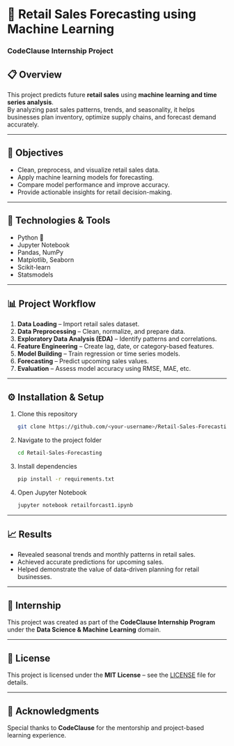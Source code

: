 # 🧠 Retail Sales Forecasting using Machine Learning
### CodeClause Internship Project

## 📋 Overview
This project predicts future **retail sales** using **machine learning and time series analysis**.  
By analyzing past sales patterns, trends, and seasonality, it helps businesses plan inventory, optimize supply chains, and forecast demand accurately.

---

## 🎯 Objectives
- Clean, preprocess, and visualize retail sales data.
- Apply machine learning models for forecasting.
- Compare model performance and improve accuracy.
- Provide actionable insights for retail decision-making.

---

## 🧰 Technologies & Tools
- Python 🐍  
- Jupyter Notebook  
- Pandas, NumPy  
- Matplotlib, Seaborn  
- Scikit-learn  
- Statsmodels  

---

## 📊 Project Workflow
1. **Data Loading** – Import retail sales dataset.  
2. **Data Preprocessing** – Clean, normalize, and prepare data.  
3. **Exploratory Data Analysis (EDA)** – Identify patterns and correlations.  
4. **Feature Engineering** – Create lag, date, or category-based features.  
5. **Model Building** – Train regression or time series models.  
6. **Forecasting** – Predict upcoming sales values.  
7. **Evaluation** – Assess model accuracy using RMSE, MAE, etc.  

---

## ⚙️ Installation & Setup
1. Clone this repository  
   ```bash
   git clone https://github.com/<your-username>/Retail-Sales-Forecasting.git
   ```
2. Navigate to the project folder  
   ```bash
   cd Retail-Sales-Forecasting
   ```
3. Install dependencies  
   ```bash
   pip install -r requirements.txt
   ```
4. Open Jupyter Notebook  
   ```bash
   jupyter notebook retailforcast1.ipynb
   ```

---

## 📈 Results
- Revealed seasonal trends and monthly patterns in retail sales.  
- Achieved accurate predictions for upcoming sales.  
- Helped demonstrate the value of data-driven planning for retail businesses.

---

## 💼 Internship
This project was created as part of the **CodeClause Internship Program**  
under the **Data Science & Machine Learning** domain.

---

## 📄 License
This project is licensed under the **MIT License** – see the [LICENSE](LICENSE) file for details.

---

## 🙌 Acknowledgments
Special thanks to **CodeClause** for the mentorship and project-based learning experience.
